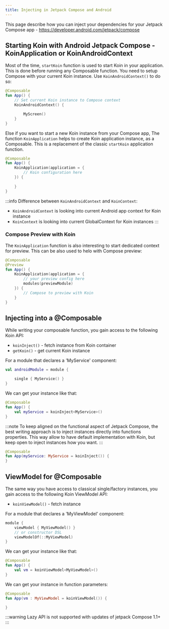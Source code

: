 ```yaml
---
title: Injecting in Jetpack Compose and Android
---
```


This page describe how you can inject your dependencies for your Jetpack Compose app - https://developer.android.com/jetpack/compose

## Starting Koin with Android Jetpack Compose - KoinApplication or KoinAndroidContext

Most of the time, `startKoin` function is used to start Koin in your application. This is done before running any Composable function. You need to setup Compose with your current Koin instance. Use `KoinAndroidContext()` to do so:

```kotlin
@Composable
fun App() {
    // Set current Koin instance to Compose context
    KoinAndroidContext() {

        MyScreen()
    }
}
```

Else if you want to start a new Koin instance from your Compose app, The function `KoinApplication` helps to create Koin application instance, as a Composable. This is a replacement of the classic `startKoin` application function.

```kotlin
@Composable
fun App() {
    KoinApplication(application = {
        // Koin configuration here
    }) {
        
    }
}
```

:::info
Difference between `KoinAndroidContext` and `KoinContext`:
- `KoinAndroidContext` is looking into current Android app context for Koin instance
- `KoinContext` is looking into current GlobalContext for Koin instances
:::

### Compose Preview with Koin

The `KoinApplication` function is also interesting to start dedicated context for preview. This can be also used to helo with Compose preview:

```kotlin
@Composable
@Preview
fun App() {
    KoinApplication(application = {
        // your preview config here
        modules(previewModule)
    }) {
        // Compose to preview with Koin
    }
}
```

## Injecting into a @Composable

While writing your composable function, you gain access to the following Koin API:

* `koinInject()` - fetch instance from Koin container
* `getKoin()` - get current Koin instance

For a module that declares a 'MyService' component:

```kotlin
val androidModule = module {

    single { MyService() }
}
```

We can get your instance like that:

```kotlin
@Composable
fun App() {
    val myService = koinInject<MyService>()
}
```

:::note 
To keep aligned on the functional aspect of Jetpack Compose, the best writing approach is to inject instances directly into functions properties. This way allow to have default implementation with Koin, but keep open to inject instances how you want.
:::

```kotlin
@Composable
fun App(myService: MyService = koinInject()) {
}
```

## ViewModel for @Composable

The same way you have access to classical single/factory instances, you gain access to the following Koin ViewModel API:

* `koinViewModel()` - fetch instance

For a module that declares a 'MyViewModel' component:

```kotlin
module {
    viewModel { MyViewModel() }
    // or constructor DSL
    viewModelOf(::MyViewModel)
}
```

We can get your instance like that:

```kotlin
@Composable
fun App() {
    val vm = koinViewModel<MyViewModel>()
}
```

We can get your instance in function parameters:

```kotlin
@Composable
fun App(vm : MyViewModel = koinViewModel()) {

}
```

:::warning
Lazy API is not supported with updates of jetpack Compose 1.1+
:::

